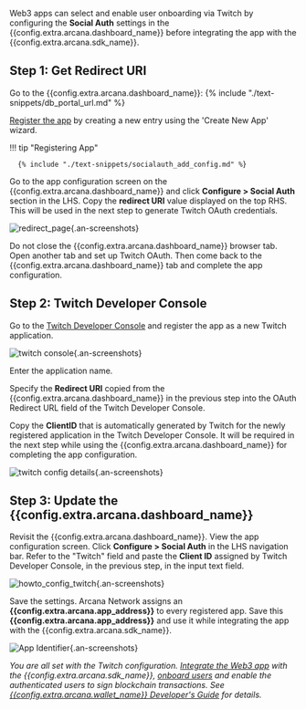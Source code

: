 Web3 apps can select and enable user onboarding via Twitch by configuring the **Social Auth** settings in the {{config.extra.arcana.dashboard_name}} before integrating the app with the {{config.extra.arcana.sdk_name}}.

## Step 1: Get Redirect URI

Go to the {{config.extra.arcana.dashboard_name}}: {% include "./text-snippets/db_portal_url.md" %}

[Register the app]({{page.meta.arcana.root_rel_path}}/howto/config_dapp.md#step-2-register-application) by creating a new entry using the 'Create New App' wizard. 

!!! tip "Registering App"
          
      {% include "./text-snippets/socialauth_add_config.md" %}

Go to the app configuration screen on the {{config.extra.arcana.dashboard_name}} and click **Configure > Social Auth** section in the LHS. Copy the **redirect URI** value displayed on the top RHS. This will be used in the next step to generate Twitch OAuth credentials.

![redirect_page](/img/an_dApp_config_redirect_uri.png){.an-screenshots}

Do not close the {{config.extra.arcana.dashboard_name}} browser tab. Open another tab and set up Twitch OAuth. Then come back to the {{config.extra.arcana.dashboard_name}} tab and complete the app configuration.

## Step 2: Twitch Developer Console

Go to the [Twitch Developer Console](https://dev.twitch.tv/login) and register the app as a new Twitch application. 

![twitch console](/img/an_dApp_twitch_dev_console.png){.an-screenshots}

Enter the application name. 

Specify the **Redirect URI** copied from the {{config.extra.arcana.dashboard_name}} in the previous step into the OAuth Redirect URL field of the Twitch Developer Console.

Copy the **ClientID** that is automatically generated by Twitch for the newly registered application in the Twitch Developer Console. It will be required in the next step while using the {{config.extra.arcana.dashboard_name}} for completing the app configuration.

![twitch config details](/img/an_dApp_twitch_dev_console_config_details.png){.an-screenshots}

## Step 3: Update the {{config.extra.arcana.dashboard_name}}

Revisit the {{config.extra.arcana.dashboard_name}}. View the app configuration screen. Click **Configure > Social Auth** in the LHS navigation bar. Refer to the "Twitch" field and paste the **Client ID** assigned by Twitch Developer Console, in the previous step, in the input text field. 

![howto_config_twitch](/img/an_dApp_twitch_config.png){.an-screenshots}

Save the settings. Arcana Network assigns an **{{config.extra.arcana.app_address}}** to every registered app. Save this **{{config.extra.arcana.app_address}}** and use it while integrating the app with the {{config.extra.arcana.sdk_name}}.

![App Identifier](/img/an_db_app_address.png){.an-screenshots}

*You are all set with the Twitch configuration. [Integrate the Web3 app]({{page.meta.arcana.root_rel_path}}/howto/integrate_auth/index.md) with the {{config.extra.arcana.sdk_name}}, [onboard users]({{page.meta.arcana.root_rel_path}}/howto/onboard_users/index.md) and enable the authenticated users to sign blockchain transactions. See [{{config.extra.arcana.wallet_name}} Developer's Guide]({{page.meta.arcana.root_rel_path}}/howto/arcana_wallet/index.md) for details.*
